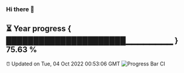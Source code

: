 ### Hi there 👋
⏳ Year progress { ██████████████████████▁▁▁▁▁▁▁▁ } 75.63 %
---
⏰ Updated on Tue, 04 Oct 2022 00:53:06 GMT
![Progress Bar CI](https://github.com/Moyi321/Moyi321/workflows/Progress%20Bar%20CI/badge.svg)
